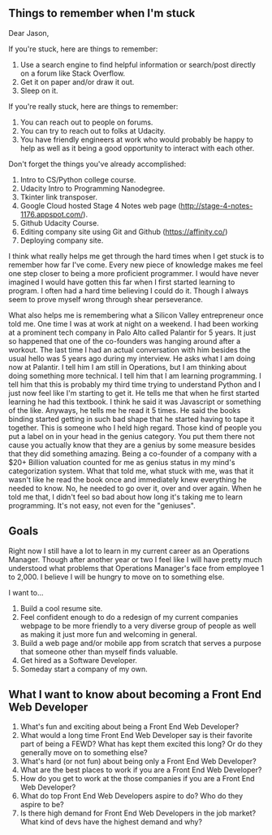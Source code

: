 ## Things to remember when I'm stuck

Dear Jason,

If you're stuck, here are things to remember:
1. Use a search engine to find helpful information or search/post directly on a forum like Stack Overflow.
2. Get it on paper and/or draw it out.
3. Sleep on it.

If you're really stuck, here are things to remember:
1. You can reach out to people on forums.
2. You can try to reach out to folks at Udacity.
3. You have friendly engineers at work who would probably be happy to help as well as it being a good opportunity to interact with each other.

Don't forget the things you've already accomplished:
1. Intro to CS/Python college course.
2. Udacity Intro to Programming Nanodegree.
3. Tkinter link transposer.
4. Google Cloud hosted Stage 4 Notes web page (http://stage-4-notes-1176.appspot.com/).
5. Github Udacity Course.
6. Editing company site using Git and Github (https://affinity.co/)
7. Deploying company site.

I think what really helps me get through the hard times when I get stuck is to remember how far I've come. Every new piece of knowledge makes me feel one step closer to being a more proficient programmer. I would have never imagined I would have gotten this far when I first started learning to program. I often had a hard time believing I could do it. Though I always seem to prove myself wrong through shear perseverance. 

What also helps me is remembering what a Silicon Valley entrepreneur once told me. One time I was at work at night on a weekend. I had been working at a prominent tech company in Palo Alto called Palantir for 5 years. It just so happened that one of the co-founders was hanging around after a workout. The last time I had an actual conversation with him besides the usual hello was 5 years ago during my interview. He asks  what I am doing now at Palantir. I tell him I am still in Operations, but I am thinking about doing something more technical. I tell him that I am learning programming. I tell him that this is probably my third time trying to understand Python and I just now feel like I'm starting to get it. He tells me that when he first started learning he had this textbook. I think he said it was Javascript or something of the like. Anyways, he tells me he read it 5 times. He said the books binding started getting in such bad shape that he started having to tape it together. This is someone who I held high regard. Those kind of people you put a label on in your head in the genius category. You put them there not cause you actually know that they are a genius by some measure besides that they did something amazing. Being a co-founder of a company with a $20+ Billion valuation counted for me as genius status in my mind's categorization system. What that told me, what stuck with me, was that it wasn't like he read the book once and immediately knew everything he needed to know. No, he needed to go over it, over and over again. When he told me that, I didn't feel so bad about how long it's taking me to learn programming. It's not easy, not even for the "geniuses".

## Goals

Right now I still have a lot to learn in my current career as an Operations Manager. Though after another year or two I feel like I will have pretty much understood what problems that Operations Manager's face from employee 1 to 2,000. I believe I will be hungry to move on to something else.

I want to...

1. Build a cool resume site.
2. Feel confident enough to do a redesign of my current companies webpage to be more friendly to a very diverse group of people as well as making it just more fun and welcoming in general.
3. Build a web page and/or mobile app from scratch that serves a purpose that someone other than myself finds valuable.
4. Get hired as a Software Developer.
5. Someday start a company of my own. 

## What I want to know about becoming a Front End Web Developer

1. What's fun and exciting about being a Front End Web Developer?
2. What would a long time Front End Web Developer say is their favorite part of being a FEWD? What has kept them excited this long? Or do they generally move on to something else?
3. What's hard (or not fun) about being only a Front End Web Developer?
4. What are the best places to work if you are a Front End Web Developer?
5. How do you get to work at the those companies if you are a Front End Web Developer?
6. What do top Front End Web Developers aspire to do? Who do they aspire to be?
7. Is there high demand for Front End Web Developers in the job market? What kind of devs have the highest demand and why?